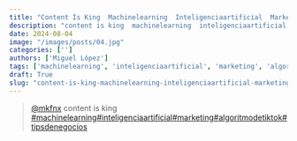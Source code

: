 ```yaml
---
title: "Content Is King  Machinelearning  Inteligenciaartificial  Marketing  Algoritmodetiktok  Tipsdenegocios"
description: "content is king  machinelearning  inteligenciaartificial  marketing  algoritmodetiktok  tipsdenegocios"
date: 2024-08-04
image: "/images/posts/04.jpg"
categories: ['']
authors: ['Miguel López']
tags: ['machinelearning', 'inteligenciaartificial', 'marketing', 'algoritmodetiktok', 'tipsdenegocios']
draft: True
slug: "content-is-king-machinelearning-inteligenciaartificial-marketing-algoritmodetiktok-tipsdenegocios"
---
```


<blockquote class="tiktok-embed" cite="{https://www.tiktok.com/@mkfnx/video/7002823158919154949}" data-video-id="7002823158919154949" style="max-width: 605px;min-width: 325px;" > <section> <a target="_blank" title="@mkfnx" href="https://www.tiktok.com/@mkfnx?refer=embed">@mkfnx</a> content is king </section> <a title="machinelearning" target="_blank" href="https://www.tiktok.com/tag/machinelearning?refer=embed">#machinelearning</a><a title="inteligenciaartificial" target="_blank" href="https://www.tiktok.com/tag/inteligenciaartificial?refer=embed">#inteligenciaartificial</a><a title="marketing" target="_blank" href="https://www.tiktok.com/tag/marketing?refer=embed">#marketing</a><a title="algoritmodetiktok" target="_blank" href="https://www.tiktok.com/tag/algoritmodetiktok?refer=embed">#algoritmodetiktok</a><a title="tipsdenegocios" target="_blank" href="https://www.tiktok.com/tag/tipsdenegocios?refer=embed">#tipsdenegocios</a> </blockquote> <script async src="https://www.tiktok.com/embed.js"></script>

<ERROR PARSING>